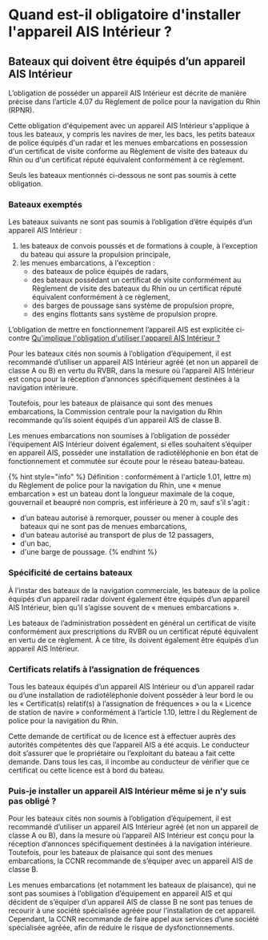 # Quand est-il obligatoire d'installer l'appareil AIS Intérieur ?

## Bateaux qui doivent être équipés d’un appareil AIS Intérieur

L’obligation de posséder un appareil AIS Intérieur est décrite de manière précise dans l’article 4.07 du Règlement de police pour la navigation du Rhin \(RPNR\).

Cette obligation d'équipement avec un appareil AIS Intérieur s'applique à tous les bateaux, y compris les navires de mer, les bacs, les petits bateaux de police équipés d'un radar et les menues embarcations en possession d'un certificat de visite conforme au Règlement de visite des bateaux du Rhin ou d'un certificat réputé équivalent conformément à ce règlement.

Seuls les bateaux mentionnés ci-dessous ne sont pas soumis à cette obligation.

### Bateaux exemptés

Les bateaux suivants ne sont pas soumis à l’obligation d’être équipés d’un appareil AIS Intérieur :

1. les bateaux de convois poussés et de formations à couple, à l’exception du bateau qui assure la propulsion principale,
2. les menues embarcations, à l'exception :
   * des bateaux de police équipés de radars,
   * des bateaux possédant un certificat de visite conformément au Règlement de visite des bateaux du Rhin ou un certificat réputé équivalent conformément à ce règlement,
   * des barges de poussage sans système de propulsion propre,
   * des engins flottants sans système de propulsion propre.

L’obligation de mettre en fonctionnement l’appareil AIS est explicitée ci-contre [Qu'implique l'obligation d'utiliser l'appareil AIS Intérieur ?](qr17.md)

Pour les bateaux cités non soumis à l’obligation d’équipement, il est recommandé d’utiliser un appareil AIS Intérieur agréé \(et non un appareil de classe A ou B\) en vertu du RVBR, dans la mesure où l’appareil AIS Intérieur est conçu pour la réception d’annonces spécifiquement destinées à la navigation intérieure.

Toutefois, pour les bateaux de plaisance qui sont des menues embarcations, la Commission centrale pour la navigation du Rhin recommande qu’ils soient équipés d’un appareil AIS de classe B.

Les menues embarcations non soumises à l’obligation de posséder l’équipement AIS Intérieur doivent également, si elles souhaitent s’équiper en appareil AIS, posséder une installation de radiotéléphonie en bon état de fonctionnement et commutée sur écoute pour le réseau bateau-bateau.

{% hint style="info" %}
Définition : conformément à l'article 1.01, lettre m\) du Règlement de police pour la navigation du Rhin, une « menue embarcation » est un bateau dont la longueur maximale de la coque, gouvernail et beaupré non compris, est inférieure à 20 m, sauf s'il s'agit :

* d’un bateau autorisé à remorquer, pousser ou mener à couple des bateaux qui ne sont pas de menues embarcations,
* d’un bateau autorisé au transport de plus de 12 passagers,
* d'un bac,
* d'une barge de poussage.
{% endhint %}

### Spécificité de certains bateaux

À l’instar des bateaux de la navigation commerciale, les bateaux de la police équipés d’un appareil radar doivent également être équipés d’un appareil AIS Intérieur, bien qu’il s’agisse souvent de « menues embarcations ».

Les bateaux de l’administration possèdent en général un certificat de visite conformément aux prescriptions du RVBR ou un certificat réputé équivalent en vertu de ce règlement. À ce titre, ils doivent également être équipés d’un appareil AIS Intérieur.

### Certificats relatifs à l’assignation de fréquences

Tous les bateaux équipés d’un appareil AIS Intérieur ou d’un appareil radar ou d’une installation de radiotéléphonie doivent posséder à leur bord le ou les « Certificat\(s\) relatif\(s\) à l’assignation de fréquences » ou la « Licence de station de navire » conformément à l’article 1.10, lettre l du Règlement de police pour la navigation du Rhin.

Cette demande de certificat ou de licence est à effectuer auprès des autorités compétentes dès que l’appareil AIS a été acquis. Le conducteur doit s’assurer que le propriétaire ou l’exploitant du bateau a fait cette demande. Dans tous les cas, il incombe au conducteur de vérifier que ce certificat ou cette licence est à bord du bateau.

### Puis-je installer un appareil AIS Intérieur même si je n'y suis pas obligé ?

Pour les bateaux cités non soumis à l’obligation d’équipement, il est recommandé d’utiliser un appareil AIS Intérieur agréé \(et non un appareil de classe A ou B\), dans la mesure où l’appareil AIS Intérieur est conçu pour la réception d’annonces spécifiquement destinées à la navigation intérieure. Toutefois, pour les bateaux de plaisance qui sont des menues embarcations, la CCNR recommande de s’équiper avec un appareil AIS de classe B.

Les menues embarcations \(et notamment les bateaux de plaisance\), qui ne sont pas soumises à l’obligation d’équipement en appareil AIS et qui décident de s’équiper d’un appareil AIS de classe B ne sont pas tenues de recourir à une société spécialisée agréée pour l’installation de cet appareil. Cependant, la CCNR recommande de faire appel aux services d’une société spécialisée agréée, afin de réduire le risque de dysfonctionnements.

